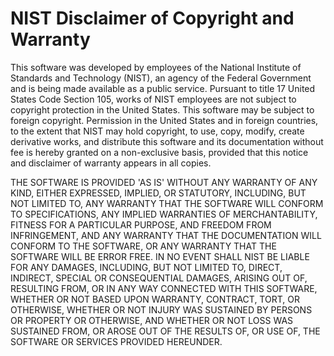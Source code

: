 # NIST Disclaimer of Copyright and Warranty

This software was developed by employees of the National Institute of
Standards and Technology (NIST), an agency of the Federal Government
and is being made available as a public service. Pursuant to title 17
United States Code Section 105, works of NIST employees are not
subject to copyright protection in the United States. This software
may be subject to foreign copyright. Permission in the United States
and in foreign countries, to the extent that NIST may hold copyright,
to use, copy, modify, create derivative works, and distribute this
software and its documentation without fee is hereby granted on a
non-exclusive basis, provided that this notice and disclaimer of
warranty appears in all copies.

THE SOFTWARE IS PROVIDED 'AS IS' WITHOUT ANY WARRANTY OF ANY KIND,
EITHER EXPRESSED, IMPLIED, OR STATUTORY, INCLUDING, BUT NOT LIMITED
TO, ANY WARRANTY THAT THE SOFTWARE WILL CONFORM TO SPECIFICATIONS,
ANY IMPLIED WARRANTIES OF MERCHANTABILITY, FITNESS FOR A PARTICULAR
PURPOSE, AND FREEDOM FROM INFRINGEMENT, AND ANY WARRANTY THAT THE
DOCUMENTATION WILL CONFORM TO THE SOFTWARE, OR ANY WARRANTY THAT THE
SOFTWARE WILL BE ERROR FREE. IN NO EVENT SHALL NIST BE LIABLE FOR ANY
DAMAGES, INCLUDING, BUT NOT LIMITED TO, DIRECT, INDIRECT, SPECIAL OR
CONSEQUENTIAL DAMAGES, ARISING OUT OF, RESULTING FROM, OR IN ANY WAY
CONNECTED WITH THIS SOFTWARE, WHETHER OR NOT BASED UPON WARRANTY,
CONTRACT, TORT, OR OTHERWISE, WHETHER OR NOT INJURY WAS SUSTAINED BY
PERSONS OR PROPERTY OR OTHERWISE, AND WHETHER OR NOT LOSS WAS
SUSTAINED FROM, OR AROSE OUT OF THE RESULTS OF, OR USE OF, THE
SOFTWARE OR SERVICES PROVIDED HEREUNDER.